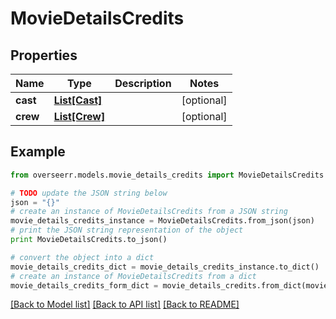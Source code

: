 # MovieDetailsCredits


## Properties

Name | Type | Description | Notes
------------ | ------------- | ------------- | -------------
**cast** | [**List[Cast]**](Cast.md) |  | [optional] 
**crew** | [**List[Crew]**](Crew.md) |  | [optional] 

## Example

```python
from overseerr.models.movie_details_credits import MovieDetailsCredits

# TODO update the JSON string below
json = "{}"
# create an instance of MovieDetailsCredits from a JSON string
movie_details_credits_instance = MovieDetailsCredits.from_json(json)
# print the JSON string representation of the object
print MovieDetailsCredits.to_json()

# convert the object into a dict
movie_details_credits_dict = movie_details_credits_instance.to_dict()
# create an instance of MovieDetailsCredits from a dict
movie_details_credits_form_dict = movie_details_credits.from_dict(movie_details_credits_dict)
```
[[Back to Model list]](../README.md#documentation-for-models) [[Back to API list]](../README.md#documentation-for-api-endpoints) [[Back to README]](../README.md)


